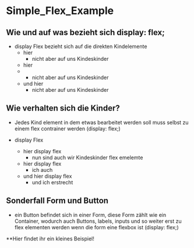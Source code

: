 # Simple_Flex_Example

## Wie und auf was bezieht sich display: flex;
- display Flex bezieht sich auf die direkten Kindelemente
  - hier
    - nicht aber auf uns Kindeskinder 
  - hier
  -   - nicht aber auf uns Kindeskinder 
  - und hier
    - nicht aber auf uns Kindeskinder  

## Wie verhalten sich die Kinder?
- Jedes Kind element in dem etwas bearbeitet werden soll muss selbst zu einem flex contrainer werden (display: flex;)

- display Flex
  - hier display flex
    - nun sind auch wir Kindeskinder flex emelemte
  - hier display flex
    - ich auch
  - und hier display flex
    - und ich erstrecht

## Sonderfall Form und Button
- ein Button befindet sich in einer Form, diese Form zählt wie ein Container, wodurch auch Buttons, labels, inputs und so weiter erst zu flex elementen werden wenn die form eine flexbox ist (display: flex;)

**Hier findet ihr ein kleines Beispiel!
